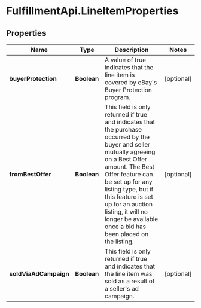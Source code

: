 # FulfillmentApi.LineItemProperties

## Properties
Name | Type | Description | Notes
------------ | ------------- | ------------- | -------------
**buyerProtection** | **Boolean** | A value of true indicates that the line item is covered by eBay&#x27;s Buyer Protection program. | [optional] 
**fromBestOffer** | **Boolean** | This field is only returned if true and indicates that the purchase occurred by the buyer and seller mutually agreeing on a Best Offer amount. The Best Offer feature can be set up for any listing type, but if this feature is set up for an auction listing, it will no longer be available once a bid has been placed on the listing. | [optional] 
**soldViaAdCampaign** | **Boolean** | This field is only returned if true and indicates that the line item was sold as a result of a seller&#x27;s ad campaign. | [optional] 
